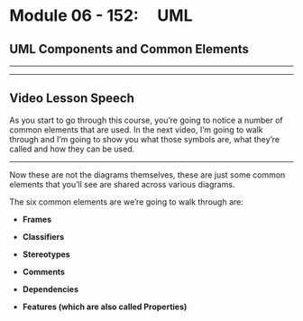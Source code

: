 # Module 06 - 152:     UML

## UML Components and Common Elements

---

---

## Video Lesson Speech

As you start to go through this course, you’re going to notice a number 
of common elements that are used. In the next video, I’m going to walk 
through and I’m going to show you what those symbols are, what they’re 
called and how they can be used.

---

Now these are not the diagrams themselves, these are just some common elements that you’ll see are shared across various diagrams. 

The six common elements are we’re going to walk through are:

* **Frames**

* **Classifiers** 

* **Stereotypes** 

* **Comments** 

* **Dependencies**

* **Features (which are also called Properties)**

